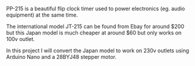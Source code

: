 PP-215 is a beautiful flip clock timer used to power electronics (eg. audio equipment) at the same time.

The international model JT-215 can be found from Ebay for around $200 but this Japan model is much cheaper at around $60 but only works on 100v outlet.

In this project I will convert the Japan model to work on 230v outlets using Arduino Nano and a 28BYJ48 stepper motor.